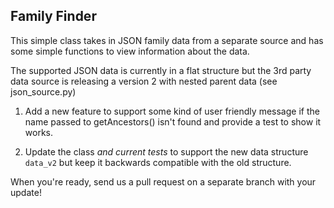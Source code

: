 ## Family Finder

This simple class takes in JSON family data from a separate source and has some simple functions to view information about the data.

The supported JSON data is currently in a flat structure but the 3rd party data source is releasing a version 2 with nested parent data (see json_source.py)

1. Add a new feature to support some kind of user friendly message if the name passed to getAncestors() isn't found and provide a test to show it works.

2. Update the class *and current tests* to support the new data structure `data_v2` but keep it backwards compatible with the old structure.

When you're ready, send us a pull request on a separate branch with your update!